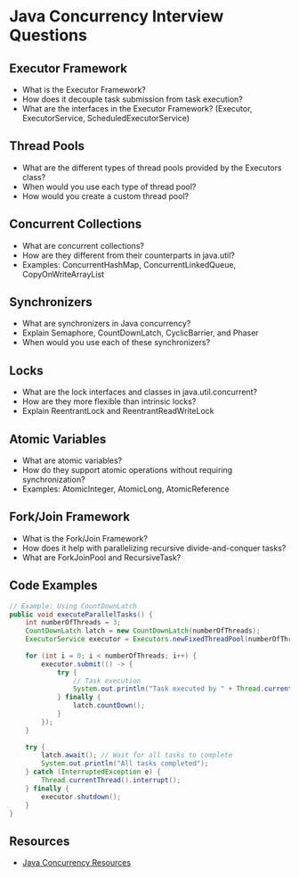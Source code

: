 # Java Concurrency Interview Questions

## Executor Framework

- What is the Executor Framework?
- How does it decouple task submission from task execution?
- What are the interfaces in the Executor Framework? (Executor, ExecutorService, ScheduledExecutorService)

## Thread Pools

- What are the different types of thread pools provided by the Executors class?
- When would you use each type of thread pool?
- How would you create a custom thread pool?

## Concurrent Collections

- What are concurrent collections?
- How are they different from their counterparts in java.util?
- Examples: ConcurrentHashMap, ConcurrentLinkedQueue, CopyOnWriteArrayList

## Synchronizers

- What are synchronizers in Java concurrency?
- Explain Semaphore, CountDownLatch, CyclicBarrier, and Phaser
- When would you use each of these synchronizers?

## Locks

- What are the lock interfaces and classes in java.util.concurrent?
- How are they more flexible than intrinsic locks?
- Explain ReentrantLock and ReentrantReadWriteLock

## Atomic Variables

- What are atomic variables?
- How do they support atomic operations without requiring synchronization?
- Examples: AtomicInteger, AtomicLong, AtomicReference

## Fork/Join Framework

- What is the Fork/Join Framework?
- How does it help with parallelizing recursive divide-and-conquer tasks?
- What are ForkJoinPool and RecursiveTask?

## Code Examples

```java
// Example: Using CountDownLatch
public void executeParallelTasks() {
    int numberOfThreads = 3;
    CountDownLatch latch = new CountDownLatch(numberOfThreads);
    ExecutorService executor = Executors.newFixedThreadPool(numberOfThreads);
    
    for (int i = 0; i < numberOfThreads; i++) {
        executor.submit(() -> {
            try {
                // Task execution
                System.out.println("Task executed by " + Thread.currentThread().getName());
            } finally {
                latch.countDown();
            }
        });
    }
    
    try {
        latch.await(); // Wait for all tasks to complete
        System.out.println("All tasks completed");
    } catch (InterruptedException e) {
        Thread.currentThread().interrupt();
    } finally {
        executor.shutdown();
    }
}
```

## Resources

- [Java Concurrency Resources](https://drive.google.com/drive/u/1/folders/1uJvX0ntpu3LGJlT6Iuy9LygTZeOJziCA)